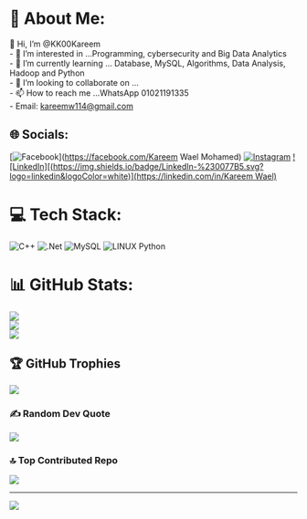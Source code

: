 # 💫 About Me:
 👋 Hi, I’m @KK00Kareem<br>- 👀 I’m interested in ...Programming, cybersecurity and Big Data Analytics<br>- 🌱 I’m currently learning ... Database, MySQL, Algorithms, Data Analysis, Hadoop and Python<br>- 💞️ I’m looking to collaborate on ...<br>- 📫 How to reach me ...WhatsApp 01021191335<br>- Email: kareemw114@gmail.com


## 🌐 Socials:
[![Facebook](https://img.shields.io/badge/Facebook-%231877F2.svg?logo=Facebook&logoColor=white)](https://facebook.com/Kareem Wael Mohamed) [![Instagram](https://img.shields.io/badge/Instagram-%23E4405F.svg?logo=Instagram&logoColor=white)](https://instagram.com/k_a_r_e_e_m_wael_10) [![LinkedIn][(https://img.shields.io/badge/LinkedIn-%230077B5.svg?logo=linkedin&logoColor=white)](https://linkedin.com/in/Kareem Wael) ](https://www.linkedin.com/in/kareem-wael-920001256)

# 💻 Tech Stack:
![C++](https://img.shields.io/badge/c++-%2300599C.svg?style=for-the-badge&logo=c%2B%2B&logoColor=white) ![.Net](https://img.shields.io/badge/.NET-5C2D91?style=for-the-badge&logo=.net&logoColor=white) ![MySQL](https://img.shields.io/badge/mysql-%2300f.svg?style=for-the-badge&logo=mysql&logoColor=white) ![LINUX](https://img.shields.io/badge/Linux-FCC624?style=for-the-badge&logo=linux&logoColor=black)
Python
# 📊 GitHub Stats:
![](https://github-readme-stats.vercel.app/api?username=KK00Kareem&theme=gruvbox&hide_border=false&include_all_commits=false&count_private=false)<br/>
![](https://github-readme-streak-stats.herokuapp.com/?user=KK00Kareem&theme=gruvbox&hide_border=false)<br/>
![](https://github-readme-stats.vercel.app/api/top-langs/?username=KK00Kareem&theme=gruvbox&hide_border=false&include_all_commits=false&count_private=false&layout=compact)

## 🏆 GitHub Trophies
![](https://github-profile-trophy.vercel.app/?username=KK00Kareem&theme=radical&no-frame=true&no-bg=false&margin-w=4)

### ✍️ Random Dev Quote
![](https://quotes-github-readme.vercel.app/api?type=horizontal&theme=dark)

### 🔝 Top Contributed Repo
![](https://github-contributor-stats.vercel.app/api?username=KK00Kareem&limit=5&theme=dark&combine_all_yearly_contributions=true)

---
[![](https://visitcount.itsvg.in/api?id=KK00Kareem&icon=2&color=1)](https://visitcount.itsvg.in)
